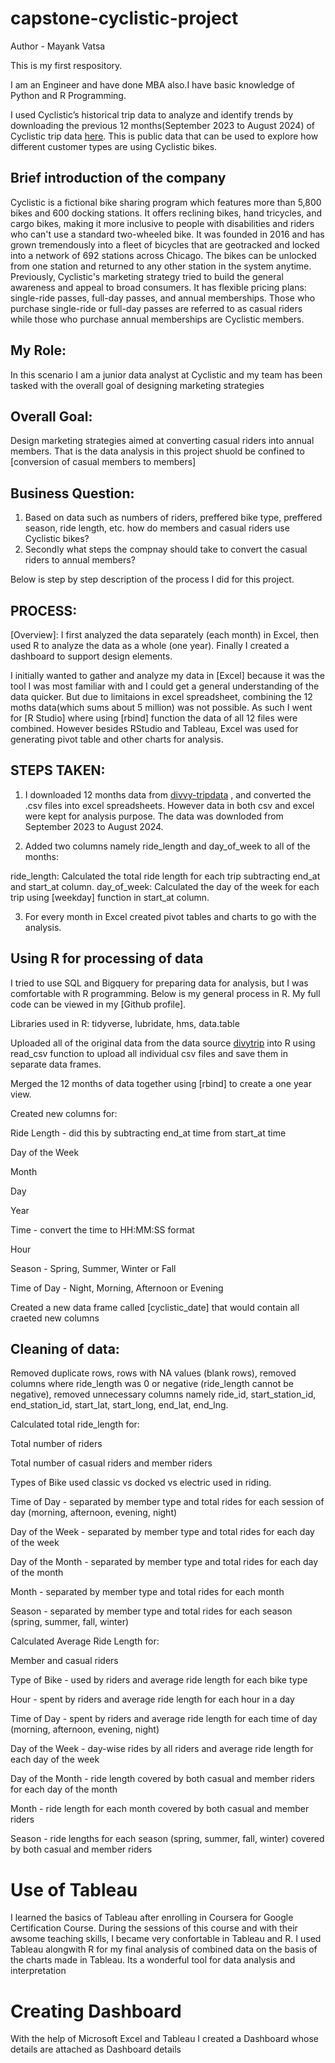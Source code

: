 # capstone-cyclistic-project

Author - Mayank Vatsa

This is my first respository.

I am an Engineer and have done MBA also.I have basic knowledge of Python and R Programming.



I used Cyclistic’s historical trip data to analyze and identify trends by downloading the previous 12 months(September 2023 to August 2024) of Cyclistic trip data [here](https://divvy-tripdata.s3.amazonaws.com/index.html).  This is public data that can be used to explore how different customer types are using Cyclistic bikes. 

## Brief introduction of the company

Cyclistic is a fictional bike sharing program which features more than 5,800 bikes and 600 docking stations. It offers reclining bikes, hand tricycles, and cargo bikes, making it more inclusive to people with disabilities and riders who can't use a standard two-wheeled bike. It was founded in 2016 and has grown tremendously into a fleet of bicycles that are geotracked and locked into a network of 692 stations across Chicago. The bikes can be unlocked from one station and returned to any other station in the system anytime.
Previously, Cyclistic's marketing strategy tried to build the general awareness and appeal to broad consumers. It has flexible pricing plans: single-ride passes, full-day passes, and annual memberships. Those who purchase single-ride or full-day passes are referred to as casual riders while those who purchase annual memberships are Cyclistic members. 

## My Role: 
In this scenario I am a junior data analyst at Cyclistic and my team has been tasked with the overall goal of designing marketing strategies 


## Overall Goal:
Design marketing strategies aimed at converting casual riders into annual members. That is the data analysis in this project shuold be confined to [conversion of casual members to members]


## Business Question:
1. Based on data such as numbers of riders, preffered bike type, preffered season, ride length, etc. how do members and casual riders use Cyclistic bikes? 
2. Secondly what steps the compnay should take to convert the casual riders to annual members?


Below is step by step description of the process I did for this project. 

## PROCESS:
[Overview]: I first analyzed the data separately (each month) in Excel, then used R to analyze the data as a whole (one year). Finally I created a dashboard to support design elements.

I initially wanted to gather and analyze my data in [Excel] because it was the tool I was most familiar with and I could get a general understanding of the data quicker. But due to limitaions in excel spreadsheet, combining the 12 moths data(which sums about 5 million) was not possible. As such I went for [R Studio] where using [rbind] function the data of all 12 files were combined.
However besides RStudio and Tableau, Excel was used for generating pivot table and other charts for analysis.

## STEPS TAKEN:
1. I downloaded 12 months data from [divvy-tripdata](https://www.google.com) , and converted the .csv files into excel spreadsheets. However data in both csv and excel were kept for analysis purpose. The data was downloded from September 2023 to August 2024. 

2. Added two columns namely ride_length and day_of_week to all of the months:

ride_length:
Calculated the total ride length for each trip subtracting end_at and  start_at column.
day_of_week:
Calculated the day of the week for each trip using [weekday] function in start_at column. 

3. For every month in Excel created pivot tables and charts to go with the analysis.

## Using R for processing of data
I tried to use SQL and Bigquery for preparing data for analysis, but I was comfortable with R programming. Below is my general process in R. My full code can be viewed in my [Github profile].

Libraries used in R: tidyverse, lubridate, hms, data.table 

Uploaded all of the original data from the data source [divytrip](https://www.google.com)  into R using read_csv function to upload all individual csv files and save them in separate data frames. 

Merged the 12 months of data together using  [rbind] to create a one year view.

Created new columns for:

Ride Length - did this by subtracting end_at time from start_at time

Day of the Week 

Month 

Day 

Year

Time - convert the time to HH:MM:SS format

Hour 

Season - Spring, Summer, Winter or Fall

Time of Day - Night, Morning, Afternoon or Evening

Created a new data frame called [cyclistic_date] that would contain all craeted new columns 

## Cleaning of data:
Removed duplicate rows, rows with NA values (blank rows),
removed columns where ride_length was 0 or negative (ride_length cannot be negative),
removed unnecessary columns  namely ride_id, start_station_id, end_station_id, start_lat, start_long, end_lat, end_lng.

Calculated total ride_length  for:

Total number of riders

Total number of casual riders and member riders

Types of Bike used classic vs docked vs electric used in riding.


Time of Day - separated by member type and total rides for each session of day (morning, afternoon, evening, night)

Day of the Week - separated by member type and total rides for each day of the week

Day of the Month - separated by member type and total rides for each day of the month

Month - separated by member type and total rides for each month

Season - separated by member type and total rides for each season (spring,  summer, fall, winter)

Calculated Average Ride Length for:

Member and casual riders 

Type of Bike - used by riders and average ride length for each bike type

Hour - spent  by riders and average ride length for each hour in a day

Time of Day - spent by riders and average ride length for each time of day (morning, afternoon, evening, night)

Day of the Week - day-wise rides by all riders and average ride length for each day of the week

Day of the Month - ride length covered by both casual and member riders for each day of the month

Month - ride length for each month covered by both casual and member riders

Season - ride lengths for each season (spring,  summer, fall, winter) covered by both casual and member riders

# Use of Tableau 
I learned the basics of Tableau after enrolling in Coursera for Google Certification Course. During the sessions of this course and with their awsome teaching skills, I became very confortable in Tableau and R. I used Tableau alongwith R for my final analysis of combined data on the basis of the charts made in Tableau. Its a wonderful tool for data analysis and interpretation

# Creating Dashboard

With the help of Microsoft Excel and Tableau I created a Dashboard whose details are attached as Dashboard details

 

